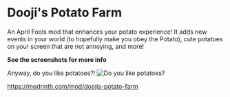 # Dooji's Potato Farm
An April Fools mod that enhances your potato experience! It adds new events in your world (to hopefully make you obey the Potato), cute potatoes on your screen that are not annoying, and more!

**See the screenshots for more info**

Anyway, do you like potatoes?!
![Do you like potatoes?](https://cdn.modrinth.com/data/cached_images/161a62c729c69f5b6b6b3a09b0251ac08eff0e64.png)

https://modrinth.com/mod/doojis-potato-farm
